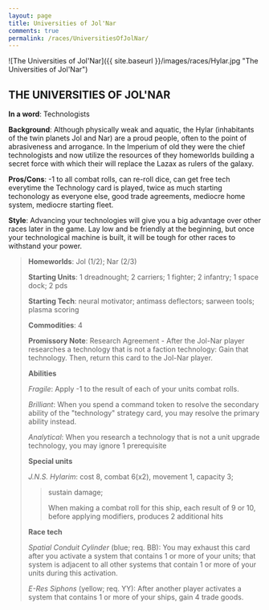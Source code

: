 ```yaml
---
layout: page
title: Universities of Jol'Nar
comments: true
permalink: /races/UniversitiesOfJolNar/
---
```


![The Universities of Jol'Nar]({{ site.baseurl }}/images/races/Hylar.jpg "The Universities of Jol'Nar")

## THE UNIVERSITIES OF JOL'NAR

**In a word**: Technologists

**Background**: Although physically weak and aquatic, the Hylar (inhabitants of the twin planets Jol and Nar) are a proud people, often to the point of abrasiveness and arrogance. In the Imperium of old they were the chief technologists and now utilize the resources of they homeworlds building a secret force with which their will replace the Lazax as rulers of the galaxy.

**Pros/Cons**: -1 to all combat rolls, can re-roll dice, can get free tech everytime the Technology card is played, twice as much starting techonology as everyone else, good trade agreements, mediocre home system, mediocre starting fleet.

**Style**: Advancing your technologies will give you a big advantage over other races later in the game. Lay low and be friendly at the beginning, but once your technological machine is built, it will be tough for other races to withstand your power.

>**Homeworlds**: Jol (1/2); Nar (2/3)
>
>**Starting Units**: 1 dreadnought; 2 carriers; 1 fighter; 2 infantry; 1 space dock; 2 pds
>
>**Starting Tech**: neural motivator; antimass deflectors; sarween tools; plasma scoring
>
>**Commodities**: 4
>
>**Promissory Note**: Research Agreement - After the Jol-Nar player researches a technology that is not a faction technology: Gain that technology. Then, return this card to the Jol-Nar player.
>
>**Abilities**
>
>_Fragile_: Apply -1 to the result of each of your units combat rolls.
>
>_Brilliant_: When you spend a command token to resolve the secondary ability of the "technology" strategy card, you may resolve the primary ability instead. 
>
>_Analytical_: When you research a technology that is not a unit upgrade technology, you may ignore 1 prerequisite 
>
>**Special units**
>
>_J.N.S. Hylarim_: cost 8, combat 6(x2), movement 1, capacity 3; 
>>sustain damage; 
>>
>>When making a combat roll for this ship, each result of 9 or 10, before applying modifiers, produces 2 additional hits
>
>**Race tech**
>
>_Spatial Conduit Cylinder_ (blue; req. BB):  You may exhaust this card after you activate a system that contains 1 or more of your units; that system is adjacent to all other systems that contain 1 or more of your units during this activation.
>
>_E-Res Siphons_ (yellow; req. YY): After another player activates a system that contains 1 or more of your ships, gain 4 trade goods.
